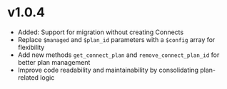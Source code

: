 v1.0.4
======
- Added: Support for migration without creating Connects
- Replace `$managed` and `$plan_id` parameters with a `$config` array for flexibility
- Add new methods `get_connect_plan` and `remove_connect_plan_id` for better plan management
- Improve code readability and maintainability by consolidating plan-related logic